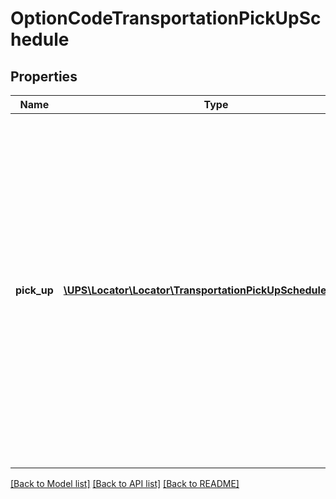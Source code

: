 # OptionCodeTransportationPickUpSchedule

## Properties
Name | Type | Description | Notes
------------ | ------------- | ------------- | -------------
**pick_up** | [**\UPS\Locator\Locator\TransportationPickUpSchedulePickUp[]**](TransportationPickUpSchedulePickUp.md) | PickUp container contains details of day of week and corresponding pickup times for that service.  **NOTE:** For versions &gt;&#x3D; v2, this element will always be returned as an array. For requests using version &#x3D; v1, this element will be returned as an array if there is more than one object and a single object if there is only 1. | 

[[Back to Model list]](../../README.md#documentation-for-models) [[Back to API list]](../../README.md#documentation-for-api-endpoints) [[Back to README]](../../README.md)

